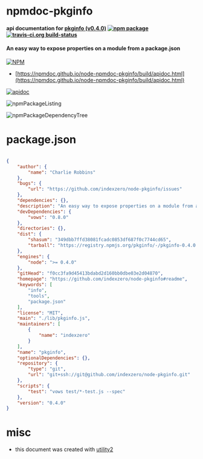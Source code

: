 # npmdoc-pkginfo

#### api documentation for  [pkginfo (v0.4.0)](https://github.com/indexzero/node-pkginfo#readme)  [![npm package](https://img.shields.io/npm/v/npmdoc-pkginfo.svg?style=flat-square)](https://www.npmjs.org/package/npmdoc-pkginfo) [![travis-ci.org build-status](https://api.travis-ci.org/npmdoc/node-npmdoc-pkginfo.svg)](https://travis-ci.org/npmdoc/node-npmdoc-pkginfo)

#### An easy way to expose properties on a module from a package.json

[![NPM](https://nodei.co/npm/pkginfo.png?downloads=true&downloadRank=true&stars=true)](https://www.npmjs.com/package/pkginfo)

- [https://npmdoc.github.io/node-npmdoc-pkginfo/build/apidoc.html](https://npmdoc.github.io/node-npmdoc-pkginfo/build/apidoc.html)

[![apidoc](https://npmdoc.github.io/node-npmdoc-pkginfo/build/screenCapture.buildCi.browser.%252Ftmp%252Fbuild%252Fapidoc.html.png)](https://npmdoc.github.io/node-npmdoc-pkginfo/build/apidoc.html)

![npmPackageListing](https://npmdoc.github.io/node-npmdoc-pkginfo/build/screenCapture.npmPackageListing.svg)

![npmPackageDependencyTree](https://npmdoc.github.io/node-npmdoc-pkginfo/build/screenCapture.npmPackageDependencyTree.svg)



# package.json

```json

{
    "author": {
        "name": "Charlie Robbins"
    },
    "bugs": {
        "url": "https://github.com/indexzero/node-pkginfo/issues"
    },
    "dependencies": {},
    "description": "An easy way to expose properties on a module from a package.json",
    "devDependencies": {
        "vows": "0.8.0"
    },
    "directories": {},
    "dist": {
        "shasum": "349dbb7ffd38081fcadc0853df687f0c7744cd65",
        "tarball": "https://registry.npmjs.org/pkginfo/-/pkginfo-0.4.0.tgz"
    },
    "engines": {
        "node": ">= 0.4.0"
    },
    "gitHead": "f0cc3fa9d45413bdabd2d160bb0dbe03e2d04870",
    "homepage": "https://github.com/indexzero/node-pkginfo#readme",
    "keywords": [
        "info",
        "tools",
        "package.json"
    ],
    "license": "MIT",
    "main": "./lib/pkginfo.js",
    "maintainers": [
        {
            "name": "indexzero"
        }
    ],
    "name": "pkginfo",
    "optionalDependencies": {},
    "repository": {
        "type": "git",
        "url": "git+ssh://git@github.com/indexzero/node-pkginfo.git"
    },
    "scripts": {
        "test": "vows test/*-test.js --spec"
    },
    "version": "0.4.0"
}
```



# misc
- this document was created with [utility2](https://github.com/kaizhu256/node-utility2)
